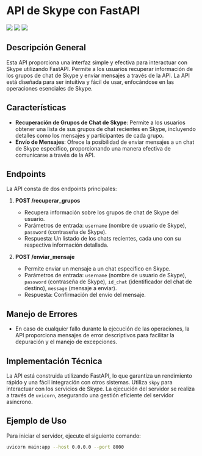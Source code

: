 # API de Skype con FastAPI
![](https://img.shields.io/badge/Python-3.12.0-blue)
![](https://img.shields.io/badge/skPy-0.10.6-blue)
![](https://img.shields.io/badge/fastapi-0.108.0-green)


## Descripción General
Esta API proporciona una interfaz simple y efectiva para interactuar con Skype utilizando FastAPI. Permite a los usuarios recuperar información de los grupos de chat de Skype y enviar mensajes a través de la API. La API está diseñada para ser intuitiva y fácil de usar, enfocándose en las operaciones esenciales de Skype.

## Características
- **Recuperación de Grupos de Chat de Skype**: Permite a los usuarios obtener una lista de sus grupos de chat recientes en Skype, incluyendo detalles como los mensajes y participantes de cada grupo.
- **Envío de Mensajes**: Ofrece la posibilidad de enviar mensajes a un chat de Skype específico, proporcionando una manera efectiva de comunicarse a través de la API.

## Endpoints
La API consta de dos endpoints principales:

1. **POST /recuperar_grupos**
    - Recupera información sobre los grupos de chat de Skype del usuario.
    - Parámetros de entrada: `username` (nombre de usuario de Skype), `password` (contraseña de Skype).
    - Respuesta: Un listado de los chats recientes, cada uno con su respectiva información detallada.

2. **POST /enviar_mensaje**
    - Permite enviar un mensaje a un chat específico en Skype.
    - Parámetros de entrada: `username` (nombre de usuario de Skype), `password` (contraseña de Skype), `id_chat` (identificador del chat de destino), `message` (mensaje a enviar).
    - Respuesta: Confirmación del envío del mensaje.

## Manejo de Errores
- En caso de cualquier fallo durante la ejecución de las operaciones, la API proporciona mensajes de error descriptivos para facilitar la depuración y el manejo de excepciones.

## Implementación Técnica
La API está construida utilizando FastAPI, lo que garantiza un rendimiento rápido y una fácil integración con otros sistemas. Utiliza `skpy` para interactuar con los servicios de Skype. La ejecución del servidor se realiza a través de `uvicorn`, asegurando una gestión eficiente del servidor asíncrono.

## Ejemplo de Uso
Para iniciar el servidor, ejecute el siguiente comando:
```bash
uvicorn main:app --host 0.0.0.0 --port 8000
